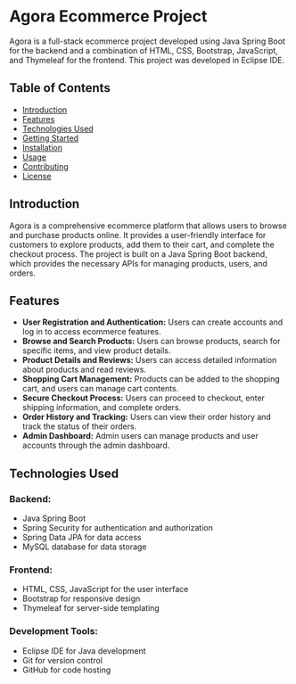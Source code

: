 # Agora Ecommerce Project

Agora is a full-stack ecommerce project developed using Java Spring Boot for the backend and a combination of HTML, CSS, Bootstrap, JavaScript, and Thymeleaf for the frontend. This project was developed in Eclipse IDE.

## Table of Contents

- [Introduction](#introduction)
- [Features](#features)
- [Technologies Used](#technologies-used)
- [Getting Started](#getting-started)
- [Installation](#installation)
- [Usage](#usage)
- [Contributing](#contributing)
- [License](#license)

## Introduction

Agora is a comprehensive ecommerce platform that allows users to browse and purchase products online. It provides a user-friendly interface for customers to explore products, add them to their cart, and complete the checkout process. The project is built on a Java Spring Boot backend, which provides the necessary APIs for managing products, users, and orders.

## Features

- **User Registration and Authentication:** Users can create accounts and log in to access ecommerce features.
- **Browse and Search Products:** Users can browse products, search for specific items, and view product details.
- **Product Details and Reviews:** Users can access detailed information about products and read reviews.
- **Shopping Cart Management:** Products can be added to the shopping cart, and users can manage cart contents.
- **Secure Checkout Process:** Users can proceed to checkout, enter shipping information, and complete orders.
- **Order History and Tracking:** Users can view their order history and track the status of their orders.
- **Admin Dashboard:** Admin users can manage products and user accounts through the admin dashboard.

## Technologies Used

### Backend:

- Java Spring Boot
- Spring Security for authentication and authorization
- Spring Data JPA for data access
- MySQL database for data storage

### Frontend:

- HTML, CSS, JavaScript for the user interface
- Bootstrap for responsive design
- Thymeleaf for server-side templating

### Development Tools:

- Eclipse IDE for Java development
- Git for version control
- GitHub for code hosting

